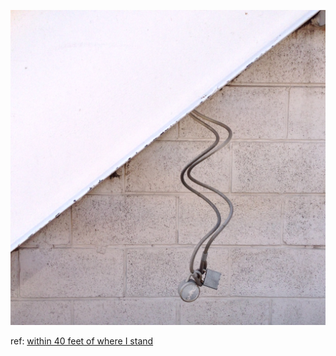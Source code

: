 ![](assets/9352.png) 


ref: [within 40 feet of where I stand ](http://dojo4.com/blog/within-40-feet-of-where-i-stand/)